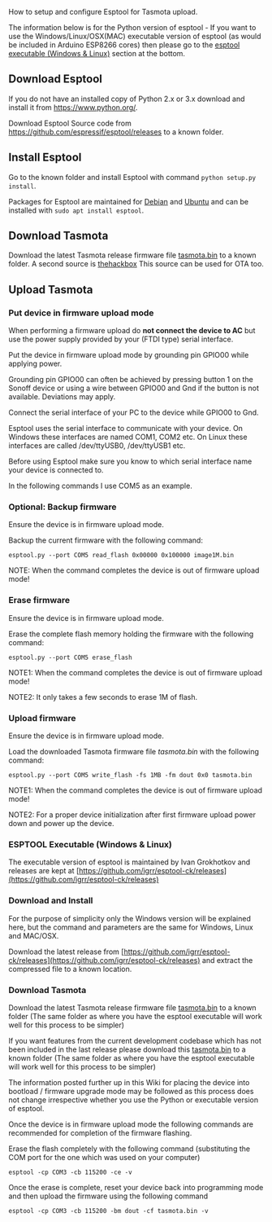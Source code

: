 How to setup and configure Esptool for Tasmota upload.

The information below is for the Python version of esptool - If you want to use the Windows/Linux/OSX(MAC) executable version of esptool (as would be included in Arduino ESP8266 cores) then please go to the [esptool executable (Windows & Linux)](Esptool#esptool-executable-windows-linux) section at the bottom.

## Download Esptool
If you do not have an installed copy of Python 2.x or 3.x download and install it from https://www.python.org/.

Download Esptool Source code from https://github.com/espressif/esptool/releases to a known folder.

## Install Esptool
Go to the known folder and install Esptool with command ``python setup.py install``.

Packages for Esptool are maintained for [Debian](https://packages.debian.org/stretch/esptool) and [Ubuntu](https://packages.ubuntu.com/cosmic/esptool) and can be installed with `sudo apt install esptool`.

## Download Tasmota
Download the latest Tasmota release firmware file [tasmota.bin](https://github.com/arendst/Tasmota/releases) to a known folder. A second source is [thehackbox](http://thehackbox.org/tasmota/release/) This source can be used for OTA too.

## Upload Tasmota

### Put device in firmware upload mode
When performing a firmware upload do **not connect the device to AC** but use the power supply provided by your (FTDI type) serial interface.

Put the device in firmware upload mode by grounding pin GPIO00 while applying power.

Grounding pin GPIO00 can often be achieved by pressing button 1 on the Sonoff device or using a wire between GPIO00 and Gnd if the button is not available. Deviations may apply.

Connect the serial interface of your PC to the device while GPIO00 to Gnd.

Esptool uses the serial interface to communicate with your device. On Windows these interfaces are named COM1, COM2 etc. On Linux these interfaces are called /dev/ttyUSB0, /dev/ttyUSB1 etc.

Before using Esptool make sure you know to which serial interface name your device is connected to.

In the following commands I use COM5 as an example.

### Optional: Backup firmware
Ensure the device is in firmware upload mode.

Backup the current firmware with the following command:
```
esptool.py --port COM5 read_flash 0x00000 0x100000 image1M.bin
```
NOTE: When the command completes the device is out of firmware upload mode!

### Erase firmware
Ensure the device is in firmware upload mode.

Erase the complete flash memory holding the firmware with the following command:
```
esptool.py --port COM5 erase_flash
```
NOTE1: When the command completes the device is out of firmware upload mode!

NOTE2: It only takes a few seconds to erase 1M of flash.

### Upload firmware
Ensure the device is in firmware upload mode.

Load the downloaded Tasmota firmware file *tasmota.bin* with the following command:

```
esptool.py --port COM5 write_flash -fs 1MB -fm dout 0x0 tasmota.bin
```
NOTE1: When the command completes the device is out of firmware upload mode!

NOTE2: For a proper device initialization after first firmware upload power down and power up the device.

### ESPTOOL Executable (Windows & Linux)

The executable version of esptool is maintained by Ivan Grokhotkov and releases are kept at [https://github.com/igrr/esptool-ck/releases](https://github.com/igrr/esptool-ck/releases)

### Download and Install

For the purpose of simplicity only the Windows version will be explained here, but the command and parameters are the same for Windows, Linux and MAC/OSX.

Download the latest release from [https://github.com/igrr/esptool-ck/releases](https://github.com/igrr/esptool-ck/releases) and extract the compressed file to a known location.

### Download Tasmota

Download the latest Tasmota release firmware file [tasmota.bin](https://github.com/arendst/Tasmota/releases) to a known folder (The same folder as where you have the esptool executable will work well for this process to be simpler)

If you want features from the current development codebase which has not been included in the last release please download this [tasmota.bin](http://thehackbox.org/tasmota/) to a known folder (The same folder as where you have the esptool executable will work well for this process to be simpler)

The information posted further up in this Wiki for placing the device into bootload / firmware upgrade mode may be followed as this process does not change irrespective whether you use the Python or executable version of esptool.

Once the device is in firmware upload mode the following commands are recommended for completion of the firmware flashing.

Erase the flash completely with the following command (substituting the COM port for the one which was used on your computer)

`esptool -cp COM3 -cb 115200 -ce -v`

Once the erase is complete, reset your device back into programming mode and then upload the firmware using the following command

`esptool -cp COM3 -cb 115200 -bm dout -cf tasmota.bin -v`


